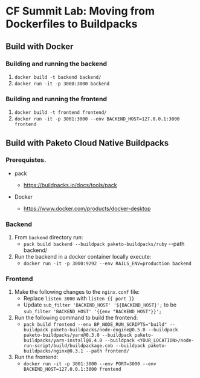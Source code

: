 # CF Summit Lab: Moving from Dockerfiles to Buildpacks

## Build with Docker

### Building and running the backend
1. `docker build -t backend backend/`
1. `docker run -it -p 3000:3000 backend`

### Building and running the frontend
1. `docker build -t frontend frontend/`
1. `docker run -it -p 3001:3000 --env BACKEND_HOST=127.0.0.1:3000 frontend`

## Build with Paketo Cloud Native Buildpacks

### Prerequistes.

- pack
  - https://buildpacks.io/docs/tools/pack

- Docker
  - https://www.docker.com/products/docker-desktop

### Backend

1. From `backend` directory run:
   - `pack build backend --buildpack paketo-buildpacks/ruby` --path backend/
1. Run the backend in a docker container locally execute:
   - `docker run -it -p 3000:9292 --env RAILS_ENV=production backend`


### Frontend

1. Make the following changes to the `nginx.conf` file:
   - Replace `listen 3000` with `listen {{ port }}`
   - Update `sub_filter 'BACKEND_HOST' '${BACKEND_HOST}';` to be `sub_filter 'BACKEND_HOST' '{{env "BACKEND_HOST"}}';`
1. Run the following command to build the frontend:
   - `pack build frontend --env BP_NODE_RUN_SCRIPTS="build" --buildpack paketo-buildpacks/node-engine@0.5.0 --buildpack paketo-buildpacks/yarn@0.3.0 --buildpack paketo-buildpacks/yarn-install@0.4.0 --buildpack <YOUR_LOCATION>/node-run-script/build/buildpackage.cnb --buildpack paketo-buildpacks/nginx@0.3.1 --path frontend/`
1. Run the frontend:
   - `docker run -it -p 3001:3000 --env PORT=3000 --env BACKEND_HOST=127.0.0.1:3000 frontend`
